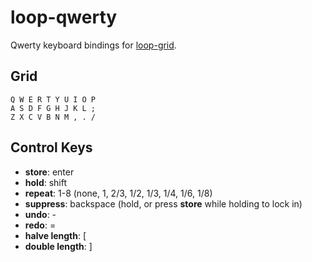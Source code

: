 loop-qwerty
===

Qwerty keyboard bindings for [loop-grid](https://github.com/mmckegg/loop-grid).

## Grid

```
Q W E R T Y U I O P
A S D F G H J K L ;
Z X C V B N M , . /
```

## Control Keys

- **store**: enter
- **hold**: shift
- **repeat**: 1-8 (none, 1, 2/3, 1/2, 1/3, 1/4, 1/6, 1/8)
- **suppress**: backspace (hold, or press **store** while holding to lock in)
- **undo**: -
- **redo**: =
- **halve length**: [
- **double length**: ]